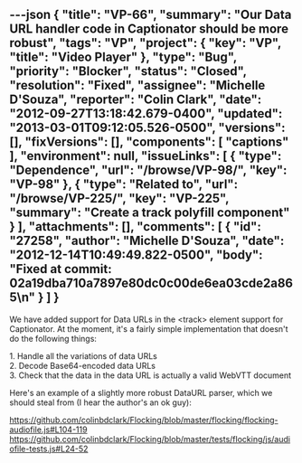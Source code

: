 ---json
{
  "title": "VP-66",
  "summary": "Our Data URL handler code in Captionator should be more robust",
  "tags": "VP",
  "project": {
    "key": "VP",
    "title": "Video Player"
  },
  "type": "Bug",
  "priority": "Blocker",
  "status": "Closed",
  "resolution": "Fixed",
  "assignee": "Michelle D'Souza",
  "reporter": "Colin Clark",
  "date": "2012-09-27T13:18:42.679-0400",
  "updated": "2013-03-01T09:12:05.526-0500",
  "versions": [],
  "fixVersions": [],
  "components": [
    "captions"
  ],
  "environment": null,
  "issueLinks": [
    {
      "type": "Dependence",
      "url": "/browse/VP-98/",
      "key": "VP-98"
    },
    {
      "type": "Related to",
      "url": "/browse/VP-225/",
      "key": "VP-225",
      "summary": "Create a track polyfill component"
    }
  ],
  "attachments": [],
  "comments": [
    {
      "id": "27258",
      "author": "Michelle D'Souza",
      "date": "2012-12-14T10:49:49.822-0500",
      "body": "Fixed at commit: 02a19dba710a7897e80dc0c00de6ea03cde2a865\n"
    }
  ]
}
---
We have added support for Data URLs in the \<track> element support for Captionator. At the moment, it's a fairly simple implementation that doesn't do the following things:

1\. Handle all the variations of data URLs\
2\. Decode Base64-encoded data URLs\
3\. Check that the data in the data URL is actually a valid WebVTT document

Here's an example of a slightly more robust DataURL parser, which we should steal from (I hear the author's an ok guy):

<https://github.com/colinbdclark/Flocking/blob/master/flocking/flocking-audiofile.js#L104-119>\
<https://github.com/colinbdclark/Flocking/blob/master/tests/flocking/js/audiofile-tests.js#L24-52>

        